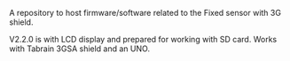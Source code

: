 A repository to host firmware/software related to the Fixed sensor with 3G shield.

V2.2.0 is with LCD display and prepared for working with SD card.
Works with Tabrain 3GSA shield and an UNO. 

